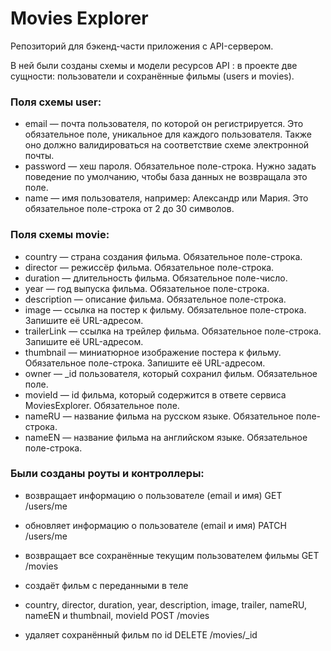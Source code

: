 # Movies Explorer 
Репозиторий для бэкенд-части приложения с API-сервером. 

В ней были созданы схемы и модели ресурсов API : в проекте две сущности: пользователи и сохранённые фильмы (users и movies).
### Поля схемы user:
* email — почта пользователя, по которой он регистрируется. Это обязательное поле, уникальное для каждого пользователя. Также оно должно валидироваться на соответствие схеме электронной почты.
* password — хеш пароля. Обязательное поле-строка. Нужно задать поведение по умолчанию, чтобы база данных не возвращала это поле.
* name — имя пользователя, например: Александр или Мария. Это обязательное поле-строка от 2 до 30 символов.
### Поля схемы movie:
* country — страна создания фильма. Обязательное поле-строка.
* director — режиссёр фильма. Обязательное поле-строка.
* duration — длительность фильма. Обязательное поле-число.
* year — год выпуска фильма. Обязательное поле-строка.
* description — описание фильма. Обязательное поле-строка.
* image — ссылка на постер к фильму. Обязательное поле-строка. Запишите её URL-адресом.
* trailerLink — ссылка на трейлер фильма. Обязательное поле-строка. Запишите её URL-адресом.
* thumbnail — миниатюрное изображение постера к фильму. Обязательное поле-строка. Запишите её URL-адресом.
* owner — _id пользователя, который сохранил фильм. Обязательное поле.
* movieId — id фильма, который содержится в ответе сервиса MoviesExplorer. Обязательное поле.
* nameRU — название фильма на русском языке. Обязательное поле-строка.
* nameEN — название фильма на английском языке. Обязательное поле-строка.

### Были созданы роуты и контроллеры:
* возвращает информацию о пользователе (email и имя) GET /users/me

* обновляет информацию о пользователе (email и имя) PATCH /users/me

* возвращает все сохранённые текущим пользователем фильмы GET /movies

* создаёт фильм с переданными в теле

* country, director, duration, year, description, image, trailer, nameRU, nameEN и thumbnail, movieId POST /movies

* удаляет сохранённый фильм по id DELETE /movies/_id

